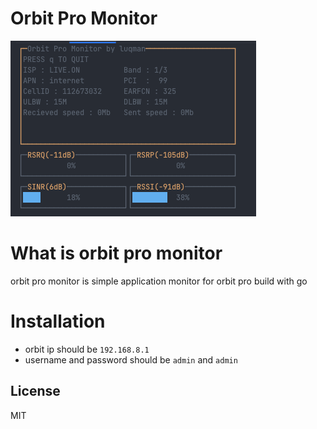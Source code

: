 # Orbit Pro Monitor
![alt text](./ui.png)

# What is orbit pro monitor

orbit pro monitor is simple application monitor for orbit pro build with go

#  Installation
- orbit ip should be  `192.168.8.1`
- username and password should be `admin` and `admin`

## License
MIT